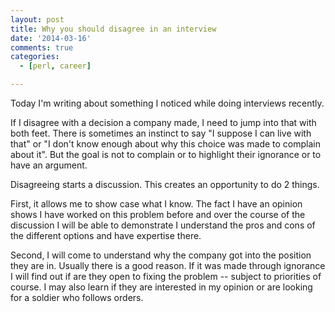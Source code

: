 ```yaml
---
layout: post
title: Why you should disagree in an interview
date: '2014-03-16'
comments: true
categories:
  - [perl, career]

---
```


Today I'm writing about something I noticed while doing interviews recently.

If I disagree with a decision a company made, I need to jump into that with
both feet.  There is sometimes an instinct to say "I suppose I can live with
that" or "I don't know enough about why this choice was made to complain about
it".  But the goal is not to complain or to highlight their ignorance or to
have an argument.

Disagreeing starts a discussion.  This creates an opportunity to do 2 things.

First, it allows me to show case what I know.  The fact I have an opinion shows
I have worked on this problem before and over the course of the discussion I
will be able to demonstrate I understand the pros and cons of the different
options and have expertise there.  

Second, I will come to understand why the company got into the position they
are in.  Usually there is a good reason.  If it was made through ignorance I
will find out if are they open to fixing the problem -- subject to priorities
of course.  I may also learn if they are interested in my opinion or are
looking for a soldier who follows orders.


